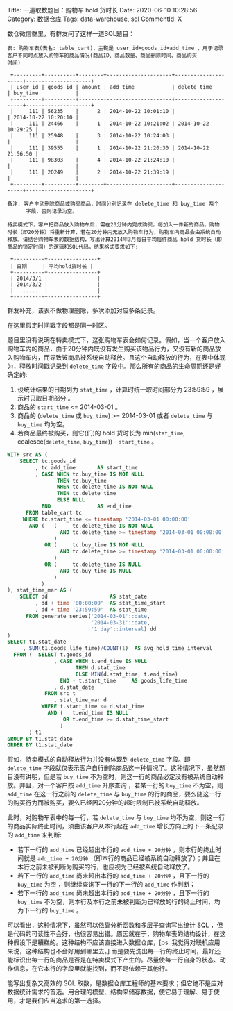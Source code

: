 Title: 一道取数题目：购物车 hold 货时长
Date: 2020-06-10 10:28:56
Category: 数据仓库
Tags: data-warehouse, sql
CommentId: X


数仓微信群里，有群友问了这样一道SQL题目：

<!-- PELICAN_END_SUMMARY -->

```vim
表: 购物车表(表名: table_cart)，主键是 user_id+goods_id+add_time ，用于记录
客户不同时点放入购物车的商品情况(商品ID、商品数量、商品删除时间、商品购买
时间)

 +---------+----------+--------+---------------------+---------------------+---------------------+
 | user_id | goods_id | amount | add_time            | delete_time         | buy_time            |
 +---------+----------+--------+---------------------+---------------------+---------------------+
 |     111 | 56235    |      2 | 2014-10-22 10:01:10 |                     | 2014-10-22 10:20:10 |
 |     111 | 24466    |      1 | 2014-10-22 10:21:02 | 2014-10-22 10:29:25 |                     |
 |     111 | 25948    |      3 | 2014-10-22 10:24:03 |                     |                     |
 |     111 | 39555    |      1 | 2014-10-22 21:20:30 | 2014-10-22 21:56:50 |                     |
 |     111 | 98303    |      4 | 2014-10-22 21:24:10 |                     |                     |
 |     111 | 20249    |      2 | 2014-10-22 21:39:19 |                     |                     |
 +---------+----------+--------+---------------------+---------------------+---------------------+

备注: 客户主动删除商品或购买商品，时间分别记录在 delete_time 和 buy_time 两个
      字段，否则记录为空。

特卖模式下，客户把商品放入购物车后，需在20分钟内完成购买，每加入一件新的商品，购物
时长（即20分钟）将重新计算，若在20分钟内无放入购物车行为，购物车内商品会由系统自动
释放。请结合购物车表的数据结构，写出计算2014年3月每日平均每件商品 hold 货时长（即
商品的锁定时间）的逻辑和SQL代码，结果格式要求如下:

 +----------+----------------+
 | 日期     | 平均hold货时长 |
 +----------+----------------+
 | 2014/3/1 |                |
 | 2014/3/2 |                |
 |  ......  |                |
 +----------+----------------+

```

群友补充，该表不做物理删除，多次添加对应多条记录。

在这里假定时间戳字段都是同一时区。

题目里没有说明在特卖模式下，这张购物车表会如何记录。假如，当一个客户放入购物车内的商品，由于20分钟内既没有发生购买该物品行为，又没有新的商品放入购物车内，而导致该商品被系统自动释放。且这个自动释放的行为，在表中体现为，释放时间戳记录到 `delete_time` 字段中。那么所有的商品的生命周期还是好确定的:

1. 设统计结果的日期列为 `stat_time` ，计算时统一取时间部分为 23:59:59 ，展示时只取日期部分 。
2. 商品的 `start_time` <= 2014-03-01 。
3. 商品的 (`delete_time` 或 `buy_time`) >= 2014-03-01 或者 `delete_time` 与 `buy_time` 均为空。
4. 若商品最终被购买，则它(们)的 hold 货时长为 min(`stat_time`, coalesce(`delete_time`, `buy_time`)) - `start_time` 。


```sql
WITH src AS (
    SELECT tc.goods_id
         , tc.add_time       AS start_time
         , CASE WHEN tc.buy_time IS NOT NULL
                THEN tc.buy_time
                WHEN tc.delete_time IS NOT NULL
                THEN tc.delete_time
                ELSE NULL
           END               AS end_time
      FROM table_cart tc
     WHERE tc.start_time <= timestamp '2014-03-01 00:00:00'
       AND (   (     tc.delete_time IS NOT NULL
                 AND tc.delete_time >= timestamp '2014-03-01 00:00:00'
               )
            OR (     tc.buy_time IS NOT NULL
                 AND tc.delete_time >= timestamp '2014-03-01 00:00:00'
               )
            OR (     tc.delete_time IS NULL
                 AND tc.buy_time IS NULL
               )
           )
), stat_time_mar AS (
    SELECT dd                    AS stat_date
         , dd + time '00:00:00'  AS stat_time_start
         , dd + time '23:59:59'  AS stat_time
      FROM generate_series('2014-03-01'::date,
                           '2014-03-31'::date,
                           '1 day'::interval) dd
) 
SELECT t1.stat_date
     , SUM(t1.goods_life_time)/COUNT(1)  AS avg_hold_time_interval
  FROM (  SELECT t.goods_id
               , CASE WHEN t.end_time IS NULL
                      THEN d.stat_time
                      ELSE MIN(d.stat_time, t.end_time)
                 END - t.start_time     AS goods_life_time
               , d.stat_date
            FROM src t
               , stat_time_mar d
           WHERE t.start_time <= d.stat_time 
             AND (   t.end_time IS NULL
                  OR t.end_time >= d.stat_time_start
                 )
       ) t1
GROUP BY t1.stat_date
ORDER BY t1.stat_date

```

假如，特卖模式的自动释放行为并没有体现到 `delete_time` 字段。即 `delete_time` 字段就仅表示客户自行删除商品这一种情况了。这种情况下，虽然题目没有讲明，但是若 `buy_time` 不为空时，则这一行的商品必定没有被系统自动释放。并且，对一个客户按 `add_time` 升序查询 ，若某一行的 `buy_time` 不为空，则 `add_time` 在这一行之前的 `delete_time` 与 `buy_time` 的行的商品，要么随这一行的购买行为而被购买，要么已经因20分钟的超时限制已被系统自动释放。

此时，对购物车表中的每一行，若 `delete_time` 与 `buy_time` 均不为空，则这一行的商品实际终止时间，须由该客户从本行起在 `add_time` 增长方向上的下一条记录的 `add_time` 来判断: 

+ 若下一行的 `add_time` 已经超出本行的 `add_time + 20分钟` ，则本行的终止时间就是 `add_time + 20分钟` （即本行的商品已经被系统自动释放了）；并且在本行之前未被判断为购买的行，也应视为已经被系统自动释放了。
+ 若下一行的 `add_time` 尚未超出本行的 `add_time + 20分钟` ，且下一行的 `buy_time` 为空 ，则继续查询下一行的下一行的 `add_time` 作判断；
+ 若下一行的 `add_time` 尚未超出本行的 `add_time + 20分钟` ，且下一行的 `buy_time` 不为空，则本行及本行之前未被判断为已释放的行的终止时间，均为下一行的 `buy_time` 。

可以看出，这种情况下，虽然可以依靠分析函数和多层子查询写出统计 SQL ，但是代码的可读性不会好，也很容易出错。原因就在于，购物车表的结构设计，在这种假设下是糟糕的。这种结构不应该直接进入数据仓库，[ps: 我觉得对联机应用来说，这种结构也不会好用到哪里去。] 而是要先洗出每一行的终止时间，最好还能标识出每一行的商品是否是在特卖模式下产生的。尽量使每一行自身的状态、动作信息，在它本行的字段里就能找到，而不是依赖于其他行。

能写出复杂又高效的 SQL 取数，是数据仓库工程师的基本要求；但它绝不是应对数据统计需求的首选。用合理的模型、结构来储存数据，使它易于理解、易于使用，才是我们应当追求的第一选择。
